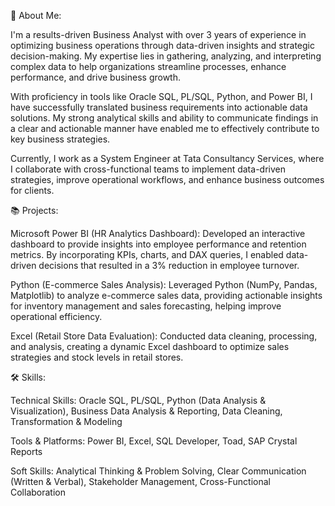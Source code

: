 💫 About Me:

I'm a results-driven Business Analyst with over 3 years of experience in optimizing business operations through data-driven insights and strategic decision-making. My expertise lies in gathering, analyzing, and interpreting complex data to help organizations streamline processes, enhance performance, and drive business growth.

With proficiency in tools like Oracle SQL, PL/SQL, Python, and Power BI, I have successfully translated business requirements into actionable data solutions. My strong analytical skills and ability to communicate findings in a clear and actionable manner have enabled me to effectively contribute to key business strategies.

Currently, I work as a System Engineer at Tata Consultancy Services, where I collaborate with cross-functional teams to implement data-driven strategies, improve operational workflows, and enhance business outcomes for clients.


📚 Projects:

Microsoft Power BI (HR Analytics Dashboard): Developed an interactive dashboard to provide insights into employee performance and retention metrics. By incorporating KPIs, charts, and DAX queries, I enabled data-driven decisions that resulted in a 3% reduction in employee turnover.

Python (E-commerce Sales Analysis): Leveraged Python (NumPy, Pandas, Matplotlib) to analyze e-commerce sales data, providing actionable insights for inventory management and sales forecasting, helping improve operational efficiency.

Excel (Retail Store Data Evaluation): Conducted data cleaning, processing, and analysis, creating a dynamic Excel dashboard to optimize sales strategies and stock levels in retail stores.

🛠️ Skills:

Technical Skills:
Oracle SQL, PL/SQL,
Python (Data Analysis & Visualization),
Business Data Analysis & Reporting,
Data Cleaning, Transformation & Modeling

Tools & Platforms:
Power BI, Excel,
SQL Developer, Toad,
SAP Crystal Reports

Soft Skills:
Analytical Thinking & Problem Solving,
Clear Communication (Written & Verbal),
Stakeholder Management,
Cross-Functional Collaboration
